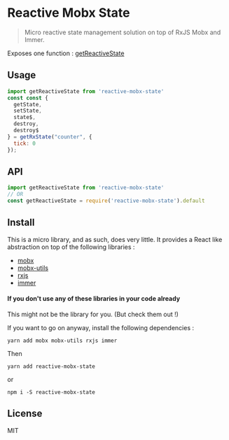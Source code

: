 # Reactive Mobx State

> Micro reactive state management solution on top of RxJS Mobx and Immer. 

Exposes one function : [getReactiveState](https://rakannimer.github.io/reactive-mobx-state/modules/_index_.html#getreactivestate-1)


## Usage

```js
import getReactiveState from 'reactive-mobx-state'
const const {
  getState,
  setState,
  state$,
  destroy,
  destroy$
} = getRxState("counter", {
  tick: 0
});

```
## API

```javascript
import getReactiveState from 'reactive-mobx-state'
// OR
const getReactiveState = require('reactive-mobx-state').default
```

## Install

This is a micro library, and as such, does very little. It provides a React like abstraction on top of the following libraries : 

 - [mobx](https://mobxjs.github.io)
 - [mobx-utils](https://mobxjs.github.io)
 - [rxjs](https://reactivex.io/rxjs/)
 - [immer](https://github.com/mweststrate/immer)

#### If you don't use any of these libraries in your code already

This might not be the library for you. (But check them out !)

If you want to go on anyway, install the following dependencies : 

```
yarn add mobx mobx-utils rxjs immer
```

Then 

```
yarn add reactive-mobx-state
```
or 

```
npm i -S reactive-mobx-state
```


## License

MIT

